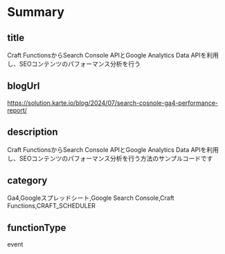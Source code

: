 # Summary

## title

Craft FunctionsからSearch Console APIとGoogle Analytics Data APIを利用し、SEOコンテンツのパフォーマンス分析を行う

## blogUrl

https://solution.karte.io/blog/2024/07/search-cosnole-ga4-performance-report/

## description

Craft FunctionsからSearch Console APIとGoogle Analytics Data APIを利用し、SEOコンテンツのパフォーマンス分析を行う方法のサンプルコードです

## category

Ga4,Googleスプレッドシート,Google Search Console,Craft Functions,CRAFT_SCHEDULER

## functionType

event